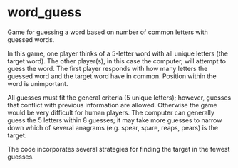 # word_guess
Game for guessing a word based on number of common letters with guessed words.

In this game, one player thinks of a 5-letter word with all unique letters (the target word). The other player(s), in this case the computer, will attempt to guess the word. The first player responds with how many letters the guessed word and the target word have in common. Position within the word is unimportant.

All guesses must fit the general criteria (5 unique letters); however, guesses that conflict with previous information are allowed. Otherwise the game would be very difficult for human players. The computer can generally guess the 5 letters within 8 guesses; it may take more guesses to narrow down which of several anagrams (e.g. spear, spare, reaps, pears) is the target.

The code incorporates several strategies for finding the target in the fewest guesses.
